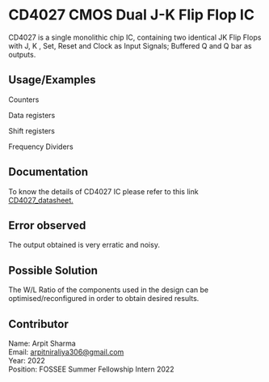 
# CD4027 CMOS Dual J-K Flip Flop IC

CD4027 is a single monolithic chip IC, containing two identical JK Flip Flops with J, K , Set, Reset and Clock as Input Signals; Buffered Q and Q bar as outputs.


## Usage/Examples

Counters

Data registers

Shift registers

Frequency Dividers


## Documentation

To know the details of CD4027 IC please refer to this link [CD4027_datasheet.](https://www.ti.com/lit/ds/symlink/cd4027b.pdf?ts=1665941098406)

## Error observed

The output obtained is very erratic and noisy. 

## Possible Solution

The W/L Ratio of the components used in the design can be optimised/reconfigured in order to obtain desired results.

## Contributor

Name: Arpit Sharma  
Email: arpitniraliya306@gmail.com  
Year: 2022  
Position: FOSSEE Summer Fellowship Intern 2022